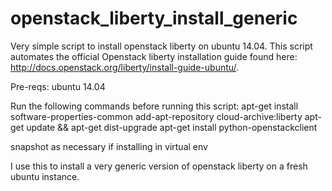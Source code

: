 # openstack_liberty_install_generic
Very simple script to install openstack liberty on ubuntu 14.04. This script automates the official Openstack liberty installation guide found here: http://docs.openstack.org/liberty/install-guide-ubuntu/. 

 Pre-reqs:
 ubuntu 14.04

 Run the following commands before running this script:
 apt-get install software-properties-common
 add-apt-repository cloud-archive:liberty
 apt-get update && apt-get dist-upgrade
 apt-get install python-openstackclient
 
 snapshot as necessary if installing in virtual env

I use this to install a very generic version of openstack liberty on a fresh ubuntu instance. 

